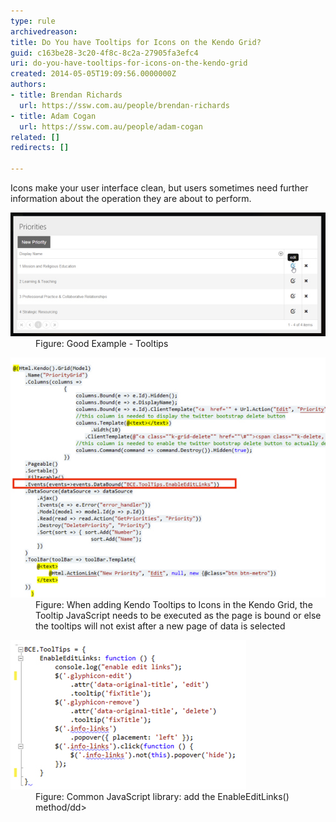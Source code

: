 ```yaml
---
type: rule
archivedreason: 
title: Do You have Tooltips for Icons on the Kendo Grid?
guid: c163be28-3c20-4f8c-8c2a-27905fa3efc4
uri: do-you-have-tooltips-for-icons-on-the-kendo-grid
created: 2014-05-05T19:09:56.0000000Z
authors:
- title: Brendan Richards
  url: https://ssw.com.au/people/brendan-richards
- title: Adam Cogan
  url: https://ssw.com.au/people/adam-cogan
related: []
redirects: []

---
```


Icons make your user interface clean, but users sometimes need further information about the operation they are about to perform.

<!--endintro-->
<dl class="goodImage"><dt> 
      <img src="kendo-tooltips.jpg" alt=""> 
   </dt><dd>Figure: Good Example - Tooltips</dd></dl><dl class="image"><dt> 
      <img src="kendo-adding-tooltips.jpg" alt=""> 
   </dt><dd>Figure: When adding Kendo Tooltips to Icons in the Kendo Grid, the Tooltip JavaScript needs to be executed as the page is bound or else the tooltips will not exist after a new page of data is selected</dd></dl><dl class="image"><dt> 
      <img src="kendo-commonJS.jpg" alt=""> 
   </dt><dd>Figure: Common JavaScript library: add the EnableEditLinks() method/dd> </dd></dl>
